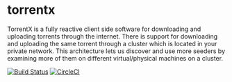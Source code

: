 # torrentx 

TorrentX is a fully reactive client side software for downloading and uploading torrents through the internet.
There is support for downloading and uploading the same torrent through a cluster which is located in your private network.
This architecture lets  us discover and use more seeders by examining more of them on different virtual/physical machines on a cluster.

[![Build Status](https://travis-ci.org/UniversityFinalProjects/torrentx.svg?branch=master)](https://travis-ci.org/UniversityFinalProjects/torrentx) [![CircleCI](https://circleci.com/gh/UniversityFinalProjects/torrentx/tree/master.svg?style=svg)](https://circleci.com/gh/UniversityFinalProjects/torrentx/tree/master)
